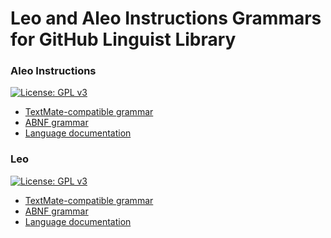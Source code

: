 # Leo and Aleo Instructions Grammars for GitHub Linguist Library

### Aleo Instructions
[![License: GPL v3](https://img.shields.io/badge/License-GPLv3-blue.svg)](./aleo-instructions/LICENSE.txt)
- [TextMate-compatible grammar](https://github.com/AleoHQ/linguist-grammars/tree/master/aleo-instructions)
- [ABNF grammar](https://github.com/AleoHQ/grammars/blob/master/aleo.abnf)
- [Language documentation](https://developer.aleo.org/aleo/language)

### Leo
[![License: GPL v3](https://img.shields.io/badge/License-GPLv3-blue.svg)](./leo/LICENSE.txt)
- [TextMate-compatible grammar](https://github.com/AleoHQ/linguist-grammars/tree/master/leo)
- [ABNF grammar](https://github.com/AleoHQ/grammars/blob/master/leo.abnf)
- [Language documentation](https://developer.aleo.org/leo/language#layout-of-a-leo-program)

